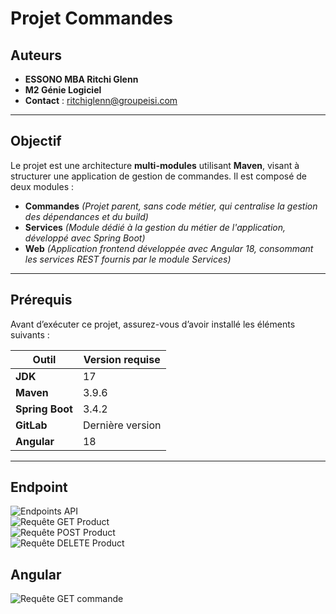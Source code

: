 # Projet Commandes

## Auteurs  
- **ESSONO MBA Ritchi Glenn**  
- **M2 Génie Logiciel**  
- **Contact** : [ritchiglenn@groupeisi.com](mailto:ritchiglenn@groupeisi.com)

---

## Objectif  

Le projet est une architecture **multi-modules** utilisant **Maven**, visant à structurer une application de gestion de commandes. Il est composé de deux modules :
- **Commandes** *(Projet parent, sans code métier, qui centralise la gestion des dépendances et du build)*
- **Services** *(Module dédié à la gestion du métier de l'application, développé avec Spring Boot)*
- **Web** *(Application frontend développée avec Angular 18, consommant les services REST fournis par le module Services)*  
---

## Prérequis  
Avant d’exécuter ce projet, assurez-vous d’avoir installé les éléments suivants :

| Outil           | Version requise |
|----------------|----------------|
| **JDK**        | 17             |
| **Maven**      | 3.9.6          |
| **Spring Boot**| 3.4.2          |
| **GitLab**     | Dernière version |
| **Angular**    | 18             |

---

## Endpoint

![Endpoints API](https://drive.google.com/uc?export=view&id=16Iyg1LlSLKNmDdbFJBphfOTKoWbfGzVT)  
![Requête GET Product](https://drive.google.com/uc?export=view&id=1bURcalqgvKm7gSbSEyiN2So8qZGRzGkJ)  
![Requête POST Product](https://drive.google.com/uc?export=view&id=1euinlOwg1TeZ59D3Sth5r5ub4lKyFpa0)  
![Requête DELETE Product](https://drive.google.com/uc?export=view&id=1EkE2I1-TVtz7rAEQ9m5Ci1RSG2XocDXI) 

## Angular

![Requête GET commande](https://drive.google.com/file/d/1DX9XWtaMKkya1vx17eHHThyLb7AcUftk/view?usp=sharing)  



